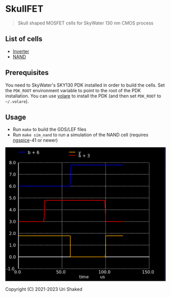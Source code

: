 # SkullFET

> Skull shaped MOSFET cells for SkyWater 130 nm CMOS process

## List of cells

- [Inverter](skullfet_inverter.mag)
- [NAND](skullfet_nand.mag)

## Prerequisites

You need to SkyWater's SKY130 PDK installed in order to build the cells. Set the `PDK_ROOT` environment variable to point to the root of the PDK installation. You can use [volare](https://pypi.org/project/volare/) to install the PDK (and then set `PDK_ROOT` to `~/.volare`).

## Usage

- Run `make` to build the GDS/LEF files
- Run `make sim_nand` to run a simulation of the NAND cell (requires [ngspice](https://ngspice.sourceforge.io/)-41 or newer)

![NAND simulation](images/ngspice-skullfet-nand.png)

Copyright (C) 2021-2023 Uri Shaked
